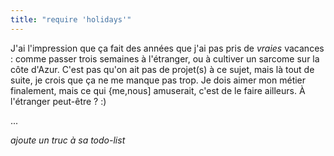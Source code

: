 ```yaml
---
title: "require 'holidays'"
---
```


J'ai l'impression que ça fait des années que j'ai pas pris de _vraies_
vacances : comme passer trois semaines à l'étranger, ou à cultiver un sarcome
sur la côte d'Azur. C'est pas qu'on ait pas de projet(s) à ce sujet, mais là
tout de suite, je crois que ça ne me manque pas trop. Je dois aimer mon métier
finalement, mais ce qui {me,nous] amuserait, c'est de le faire ailleurs. À
l'étranger peut-être ? :)

...

*ajoute un truc à sa todo-list*

